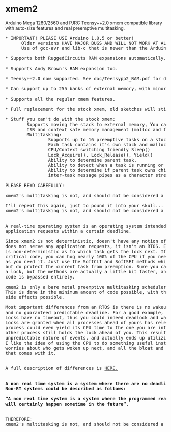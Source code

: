 xmem2
=====

Arduino Mega 1280/2560 and PJRC Teensy++2.0 xmem compatible library with auto-size features and real preemptive multitasking.

<pre>
* IMPORTANT! PLEASE USE Arduino 1.0.5 or better!
      Older versions HAVE MAJOR BUGS AND WILL NOT WORK AT ALL!
      Use of gcc-avr and lib-c that is newer than the Arduino version is even better.

* Supports both RuggedCircuits RAM expansions automatically.

* Supports Andy Brown's RAM expansion too.

* Teensy++2.0 now supported. See doc/Teensypp2_RAM.pdf for details.

* Can support up to 255 banks of external memory, with minor sketch changes.

* Supports all the regular xmem features.

* Full replacement for the stock xmem, old sketches will still work.

* Stuff you can't do with the stock xmem:
        Supports moving the stack to external memory, You can even specify how much.
        ISR and context safe memory management (malloc and friends).
        Multitasking:
                Supports up to 16 preemptive tasks on a stock Quadram.
                Each task contains it's own stack and malloc arena.
                CPU/Context switching friendly Sleep()
                Lock_Acquire(), Lock_Release(), Yield()
                Ability to determine parent task.
                Ability to detect when a task is running or done.
                Ability to determine if parent task owns child task.
                inter-task message pipes as a character stream or block of data.

PLEASE READ CAREFULLY:

xmem2's multitasking is not, and should not be considered a 'RTOS'.

I'll repeat this again, just to pound it into your skull...
xmem2's multitasking is not, and should not be considered a 'RTOS'.


A real-time operating system is an operating system intended to serve real-time
application requests within a certain deadline.

Since xmem2 is not deterministic, doesn't have any notion of a deadline, and it
does not serve any application requests, it isn't an RTOS. Even granting a lock
is non-deterministic as to which task gets the lock next. If you have throughput
critical code, you can hog nearly 100% of the CPU if you need to, for as long
as you need it. Just use the SoftCLI and SoftSEI methods which do not block ISR,
but do protect the current task from preemption. Sure you can also do this with
a lock, but the methods are actually a little bit faster, and the task switching
code is bypassed entirely.

xmem2 is only a bare metal preemptive multitasking scheduler.
This is done in the minimum amount of code possible, with the least amount of
side effects possible.

Most important differences from an RTOS is there is no wakeup for an event,
and no guaranteed predictable deadline. For a good example, consider locks.
Locks have no timeout, thus you could indeed deadlock and wait forever.
Locks are granted when all processes ahead of yours has released it. Another
process could even yield its CPU time to the one you are interested in, but some
other process still holds the lock ahead of you. This results in the very
unpredictable nature of events, and actually ends up utilizing CPU time better.
I like the idea of using the CPU to do something useful instead of goofing with
worries about who gets woken up next, and all the bloat and latency baggage
that comes with it.


A full description of differences is <A HREF="http://www.chibios.org/dokuwiki/doku.php?id=chibios:articles:rtos_concepts">HERE.</A>

<b>
A non real time system is a system where there are no deadlines involved.
Non-RT systems could be described as follows:

”A non real time system is a system where the programmed reaction to a stimulus
will certainly happen sometime in the future”.
</b>

THEREFORE:
xmem2's multitasking is not, and should not be considered a 'RTOS'.

</pre>
